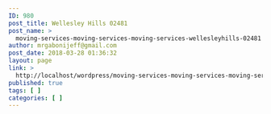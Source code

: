 ```yaml
---
ID: 980
post_title: Wellesley Hills 02481
post_name: >
  moving-services-moving-services-moving-services-wellesleyhills-02481
author: mrgabonijeff@gmail.com
post_date: 2018-03-28 01:36:32
layout: page
link: >
  http://localhost/wordpress/moving-services-moving-services-moving-services-wellesleyhills-02481/
published: true
tags: [ ]
categories: [ ]
---
```

